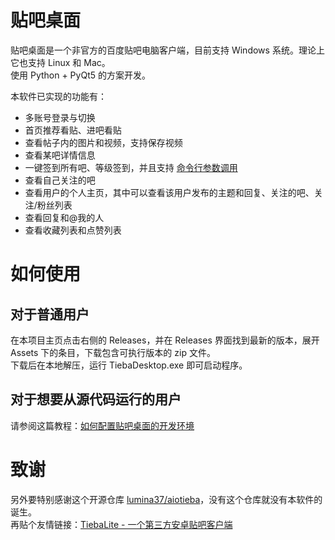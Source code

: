 # 贴吧桌面

贴吧桌面是一个非官方的百度贴吧电脑客户端，目前支持 Windows 系统。理论上它也支持 Linux 和 Mac。  
使用 Python + PyQt5 的方案开发。

本软件已实现的功能有：

* 多账号登录与切换
* 首页推荐看贴、进吧看贴
* 查看帖子内的图片和视频，支持保存视频
* 查看某吧详情信息
* 一键签到所有吧、等级签到，并且支持 [命令行参数调用](https://github.com/clb-128258/TiebaDesktop/blob/main/env_docs/command-usages.md)
* 查看自己关注的吧
* 查看用户的个人主页，其中可以查看该用户发布的主题和回复、关注的吧、关注/粉丝列表
* 查看回复和@我的人
* 查看收藏列表和点赞列表

# 如何使用

## 对于普通用户

在本项目主页点击右侧的 Releases，并在 Releases 界面找到最新的版本，展开 Assets 下的条目，下载包含可执行版本的 zip 文件。  
下载后在本地解压，运行 TiebaDesktop.exe 即可启动程序。

## 对于想要从源代码运行的用户

请参阅这篇教程：[如何配置贴吧桌面的开发环境](https://github.com/clb-128258/TiebaDesktop/blob/main/env_docs/how-to-set-up-env.md)

# 致谢

另外要特别感谢这个开源仓库 [lumina37/aiotieba](https://github.com/lumina37/aiotieba)，没有这个仓库就没有本软件的诞生。  
再贴个友情链接：[TiebaLite - 一个第三方安卓贴吧客户端](https://github.com/HuanCheng65/TiebaLite)